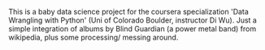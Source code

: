 This is a baby data science project for the coursera specialization 'Data Wrangling with Python' (Uni of Colorado Boulder, instructor Di Wu). 
Just a simple integration of albums by Blind Guardian (a power metal band) from wikipedia, plus some processing/ messing around.
